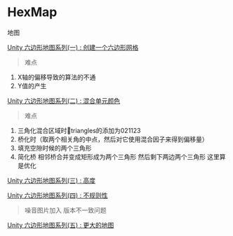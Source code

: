 # HexMap
地图

[Unity 六边形地图系列(一) : 创建一个六边形网格](http://gad.qq.com/program/translateview/7173811)

> 难点

1. X轴的偏移导致的算法的不通 
2. Y值的产生

[Unity 六边形地图系列(二) : 混合单元颜色](http://gad.qq.com/program/translateview/7173943)

> 难点

1. 三角化混合区域时triangles的添加为021123
2. 桥化时（取两个相关角的中点，然后对它使用混合因子来得到偏移量）
3. 填充空隙时候的两个三角形
4. 简化桥 相邻桥合并变成矩形成为两个三角形 然后剩下两边两个三角形 这里算是优化

[Unity 六边形地图系列(三) : 高度](http://gad.qq.com/program/translateview/7173973)

> 


[Unity 六边形地图系列(四) : 不规则性](http://gad.qq.com/college/articledetail/7173976)

> 噪音图片加入 版本不一致问题

[Unity 六边形地图系列(五) : 更大的地图](http://gad.qq.com/program/translateview/7174178)